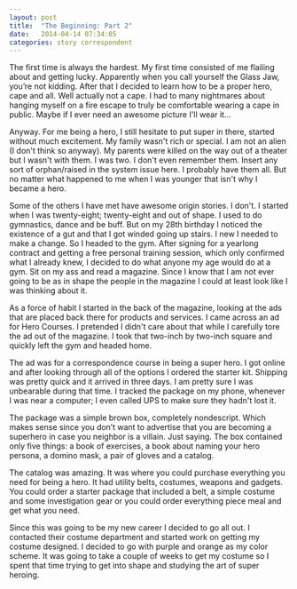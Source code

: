 ```yaml
---
layout: post
title:  "The Beginning: Part 2"
date:   2014-04-14 07:34:05
categories: story correspondent
---
```


The first time is always the hardest. My first time consisted of me flailing about and getting lucky. Apparently when you call yourself the Glass Jaw, you’re not kidding. After that I decided to learn how to be a proper hero, cape and all. Well actually not a cape. I had to many nightmares about hanging myself on a fire escape to truly be comfortable wearing a cape in public. Maybe if I ever need an awesome picture I'll wear it... 

Anyway. For me being a hero, I still hesitate to put super in there, started without much excitement. My family wasn't rich or special. I am not an alien (I don't think so anyway). My parents were killed on the way out of a theater but I wasn't with them. I was two. I don't even remember them. Insert any sort of orphan/raised in the system issue here. I probably have them all. But no matter what happened to me when I was younger that isn't why I became a hero. 

Some of the others I have met have awesome origin stories. I don't. I started when I was twenty-eight; twenty-eight and out of shape. I used to do gymnastics, dance and be buff. But on my 28th birthday I noticed the existence of a gut and that I got winded going up stairs. I new I needed to make a change. So I headed to the gym. After signing for a yearlong contract and getting a free personal training session, which only confirmed what I already knew, I decided to do what anyone my age would do at a gym. Sit on my ass and read a magazine. Since I know that I am not ever going to be as in shape the people in the magazine I could at least look like I was thinking about it. 

As a force of habit I started in the back of the magazine, looking at the ads that are placed back there for products and services. I came across an ad for Hero Courses. I pretended I didn't care about that while I carefully tore the ad out of the magazine. I took that two-inch by two-inch square and quickly left the gym and headed home. 

The ad was for a correspondence course in being a super hero. I got online and after looking through all of the options I ordered the starter kit. Shipping was pretty quick and it arrived in three days. I am pretty sure I was unbearable during that time. I tracked the package on my phone, whenever I was near a computer; I even called UPS to make sure they hadn't lost it. 

The package was a simple brown box, completely nondescript. Which makes sense since you don’t want to advertise that you are becoming a superhero in case you neighbor is a villain. Just saying. The box contained only five things: a book of exercises, a book about naming your hero persona, a domino mask, a pair of gloves and a catalog. 

The catalog was amazing. It was where you could purchase everything you need for being a hero. It had utility belts, costumes, weapons and gadgets. You could order a starter package that included a belt, a simple costume and some investigation gear or you could order everything piece meal and get what you need. 

Since this was going to be my new career I decided to go all out. I contacted their costume department and started work on getting my costume designed. I decided to go with purple and orange as my color scheme. It was going to take a couple of weeks to get my costume so I spent that time trying to get into shape and studying the art of super heroing.
